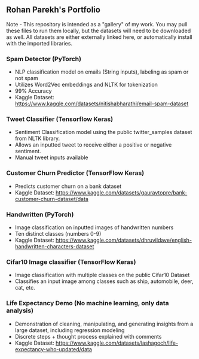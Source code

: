 ## Rohan Parekh's Portfolio

Note - This repository is intended as a "gallery" of my work. You may pull these files to run them locally, but the datasets will need to be downloaded as well. All datasets are either externally linked here, or automatically install with the imported libraries.
### Spam Detector (PyTorch)
- NLP classification model on emails (String inputs), labeling as spam or not spam
- Utilizes Word2Vec embeddings and NLTK for tokenization
- 99% Accuracy
- Kaggle Dataset: https://www.kaggle.com/datasets/nitishabharathi/email-spam-dataset


### Tweet Classifier (Tensorflow Keras)
- Sentiment Classification model using the public twitter_samples dataset from NLTK library.
- Allows an inputted tweet to receive either a positive or negative sentiment.
- Manual tweet inputs available

### Customer Churn Predictor (TensorFlow Keras)
- Predicts customer churn on a bank dataset
- Kaggle Dataset: https://www.kaggle.com/datasets/gauravtopre/bank-customer-churn-dataset/data

### Handwritten (PyTorch)
- Image classification on inputted images of handwritten numbers
- Ten distinct classes (numbers 0-9)
-  Kaggle Dataset: https://www.kaggle.com/datasets/dhruvildave/english-handwritten-characters-dataset

### Cifar10 Image classifier (TensorFlow Keras)
- Image classification with multiple classes on the public Cifar10 Dataset
- Classifies an input image among classes such as ship, automobile, deer, cat, etc.

### Life Expectancy Demo (No machine learning, only data analysis)
- Demonstration of cleaning, manipulating, and generating insights from a large dataset, including regression modeling
- Discrete steps + thought process explained with comments
- Kaggle Dataset:
  https://www.kaggle.com/datasets/lashagoch/life-expectancy-who-updated/data
